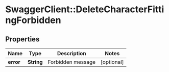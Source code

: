 # SwaggerClient::DeleteCharacterFittingForbidden

## Properties
Name | Type | Description | Notes
------------ | ------------- | ------------- | -------------
**error** | **String** | Forbidden message | [optional] 


